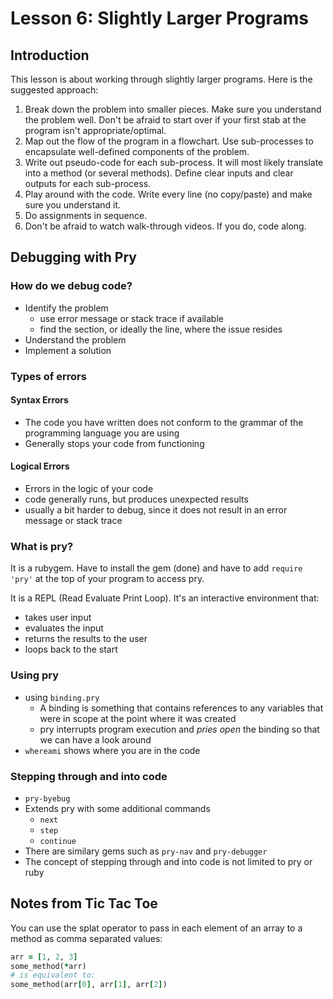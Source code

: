 # Lesson 6: Slightly Larger Programs

## Introduction

This lesson is about working through slightly larger programs. Here is the suggested approach:

1. Break down the problem into smaller pieces. Make sure you understand the problem well. Don't be afraid to start over if your first stab at the program isn't appropriate/optimal.
2. Map out the flow of the program in a flowchart. Use sub-processes to encapsulate well-defined components of the problem.
3. Write out pseudo-code for each sub-process.  It will most likely translate into a method (or several methods). Define clear inputs and clear outputs for each sub-process.
4. Play around with the code. Write every line (no copy/paste) and make sure you understand it.
5. Do assignments in sequence.
6. Don't be afraid to watch walk-through videos. If you do, code along.

## Debugging with Pry

### How do we debug code?

* Identify the problem
  * use error message or stack trace if available
  * find the section, or ideally the line, where the issue resides
* Understand the problem
* Implement a solution

### Types of errors

#### Syntax Errors

* The code you have written does not conform to the grammar of the programming language you are using
* Generally stops your code from functioning

#### Logical Errors

* Errors in the logic of your code
* code generally runs, but produces unexpected results
* usually a bit harder to debug, since it does not result in an error message or stack trace

### What is pry?

It is a rubygem.  Have to install the gem (done) and have to add `require 'pry'` at the top of your program to access pry.

It is a REPL (Read Evaluate Print Loop).  It's an interactive environment that:

* takes user input
* evaluates the input
* returns the results to the user
* loops back to the start

### Using pry

* using `binding.pry`
  * A binding is something that contains references to any variables that were in scope at the point where it was created
  * pry interrupts program execution and *pries open* the binding so that we can have a look around
* `whereami` shows where you are in the code

### Stepping through and into code

* `pry-byebug`
* Extends pry with some additional commands
  * `next`
  * `step`
  * `continue`
* There are similary gems such as `pry-nav` and `pry-debugger`
* The concept of stepping through and into code is not limited to pry or ruby

## Notes from Tic Tac Toe

You can use the splat operator to pass in each element of an array to a method as comma separated values:

```ruby
arr = [1, 2, 3]
some_method(*arr)
# is equivalent to:
some_method(arr[0], arr[1], arr[2])
```
